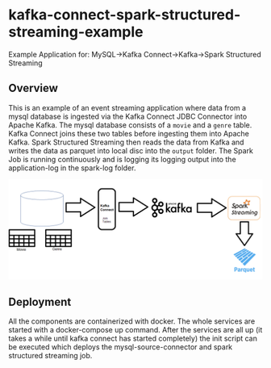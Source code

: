 # kafka-connect-spark-structured-streaming-example
Example Application for: MySQL->Kafka Connect->Kafka->Spark Structured Streaming

## Overview
This is an example of an event streaming application where data from a mysql database is ingested via the Kafka Connect JDBC Connector into Apache Kafka. The mysql database consists of a `movie` and a `genre` table. Kafka Connect joins these two tables before ingesting them into Apache Kafka.
Spark Structured Streaming then reads the data from Kafka and writes the data as parquet into local disc into the `output` folder. The Spark Job is running continuously and is logging its logging output into the application-log in the spark-log folder.

![image](docs/images/overview.png)
## Deployment
All the components are containerized with docker. The whole services are started with a docker-compose up command. After the services are all up (it takes a while until kafka connect has started completely) the init script can be executed which deploys the mysql-source-connector and spark
structured streaming job.

